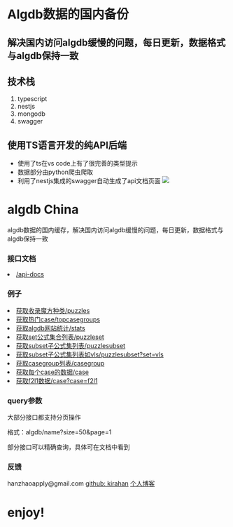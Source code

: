# Algdb数据的国内备份
## 解决国内访问algdb缓慢的问题，每日更新，数据格式与algdb保持一致

## 技术栈
1. typescript
2. nestjs
3. mongodb
4. swagger

## 使用TS语言开发的纯API后端
- 使用了ts在vs code上有了很完善的类型提示
- 数据部分由python爬虫爬取
- 利用了nestjs集成的swagger自动生成了api文档页面
![](http://imagebed.solarsunrise.cn/blog/img/20200328010836.png)


<h1>algdb China</h1>
<p>algdb数据的国内缓存，解决国内访问algdb缓慢的问题，每日更新，数据格式与algdb保持一致</p>
<h3>接口文档</h3>
<li><a href="api-docs">/api-docs</a></li>
<h3>例子</h3>
<li><a href="algdb/puzzles">获取收录魔方种类/puzzles</a></li>
<li><a href="algdb/topcasegroups">获取热门case/topcasegroups</a></li>
<li><a href="algdb/stats">获取algdb网站统计/stats</a></li>
<li><a href="algdb/puzzleset">获取set公式集合列表/puzzleset</a></li>
<li><a href="algdb/puzzlesubset">获取subset子公式集列表/puzzlesubset</a></li>
<li><a href="algdb/puzzlesubset?set=vls">获取subset子公式集列表如vls/puzzlesubset?set=vls</a></li>
<li><a href="algdb/casegroup">获取casegroup列表/casegroup</a></li>
<li><a href="algdb/case">获取每个case的数据/case</a></li>
<li><a href="algdb/case?case=f2l1">获取f2l1数据/case?case=f2l1</a></li>
<h3>query参数</h3>
<p>大部分接口都支持分页操作</p>
<p>格式：algdb/name?size=50&page=1</p>
<p>部分接口可以精确查询，具体可在文档中看到</p>
<h3>反馈</h3>
<a >hanzhaoapply@gmail.com</a>
<a target="_blank" href="https://github.com/kirahan" about>github: kirahan</a>
<a target="_blank" href="https://kirahan.github.io">个人博客</a>
<h1>enjoy!</h1>